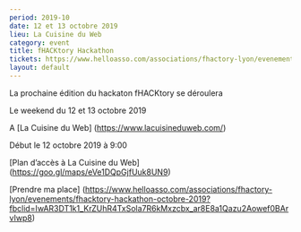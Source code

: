 ```yaml
---
period: 2019-10
date: 12 et 13 octobre 2019
lieu: La Cuisine du Web
category: event
title: fHACKtory Hackathon
tickets: https://www.helloasso.com/associations/fhactory-lyon/evenements/fhacktory-hackathon-octobre-2019?fbclid=IwAR3DT1k1_KrZUhR4TxSola7R6kMxzcbx_ar8E8a1Qazu2Aowef0BArvIwp8
layout: default
---
```


La prochaine édition du hackaton fHACKtory se déroulera 

Le weekend du 12 et 13 octobre 2019

A [La Cuisine du Web] (https://www.lacuisineduweb.com/)

Début le 12 octobre 2019 à 9:00

[Plan d’accès à La Cuisine du Web] (https://goo.gl/maps/eVe1DQpGjfUuk8UN9)

[Prendre ma place] (https://www.helloasso.com/associations/fhactory-lyon/evenements/fhacktory-hackathon-octobre-2019?fbclid=IwAR3DT1k1_KrZUhR4TxSola7R6kMxzcbx_ar8E8a1Qazu2Aowef0BArvIwp8)
